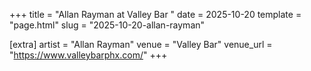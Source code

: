 +++
title = "Allan Rayman at Valley Bar "
date = 2025-10-20
template = "page.html"
slug = "2025-10-20-allan-rayman"

[extra]
artist = "Allan Rayman"
venue = "Valley Bar"
venue_url = "https://www.valleybarphx.com/"
+++
